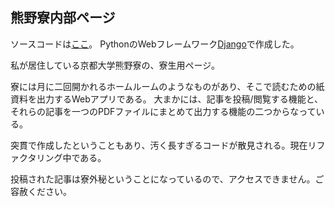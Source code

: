 

## 熊野寮内部ページ

ソースコードは[ここ](https://github.com/chart-linux/kumanodocs)。
PythonのWebフレームワーク[Django](http://djangoproject.jp/)で作成した。

私が居住している京都大学熊野寮の、寮生用ページ。

寮には月に二回開かれるホームルームのようなものがあり、そこで読むための紙資料を出力するWebアプリである。
大まかには、記事を投稿/閲覧する機能と、それらの記事を一つのPDFファイルにまとめて出力する機能の二つからなっている。

突貫で作成したということもあり、汚く長すぎるコードが散見される。現在リファクタリング中である。

投稿された記事は寮外秘ということになっているので、アクセスできません。ご容赦ください。

